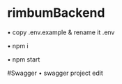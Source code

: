 # rimbumBackend
• copy .env.example & rename it .env

• npm i

• npm start

#Swagger
• swagger project edit